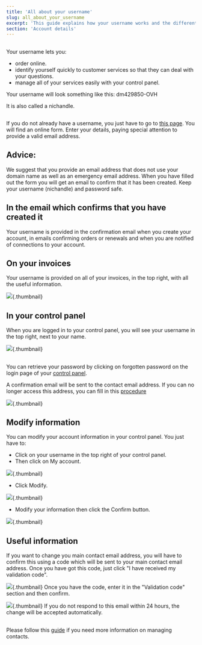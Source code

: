 ```yaml
---
title: 'All about your username'
slug: all_about_your_username
excerpt: 'This guide explains how your username works and the different ways of retrieving it.'
section: 'Account details'
---
```


## 
Your username lets you:


- order online.
- identify yourself quickly to customer services so that they can deal with your questions.
- manage all of your services easily with your control panel.


Your username will look something like this:
dm429850-OVH

It is also called a nichandle.


## 
If you do not already have a username, you just have to go to [this page](https://www.ovh.com/auth/?action=gotomanager&from=https://www.ovh.ie/&ovhSubsidiary=ie).
You will find an online form. Enter your details, paying special attention to provide a valid email address.

## Advice:
We suggest that you provide an email address that does not use your domain name as well as an emergency email address.
When you have filled out the form you will get an email to confirm that it has been created. Keep your username (nichandle) and password safe.


## In the email which confirms that you have created it
Your username is provided in the confirmation email when you create your account, in emails confirming orders or renewals and when you are notified of connections to your account.


## On your invoices
Your username is provided on all of your invoices, in the top right, with all the useful information.

![](images/3948.jpg){.thumbnail}


## In your control panel
When you are logged in to your control panel, you will see your username in the top right, next to your name.

![](images/3949.jpg){.thumbnail}


## 
You can retrieve your password by clicking on forgotten password on the login page of your [control panel](https://www.ovhtelecom.fr/espaceclient/login/).

A confirmation email will be sent to the contact email address. 
If you can no longer access this address, you can fill in this [procedure](https://www.ovh.co.uk/cgi-bin/procedure/procedureChangeEmail.cgi)

![](images/3936.jpg){.thumbnail}


## Modify information
You can modify your account information in your control panel.
You just have to:


- Click on your username in the top right of your control panel.
- Then click on My account.



![](images/3953.jpg){.thumbnail}

- Click Modify.



![](images/3954.jpg){.thumbnail}

- Modify your information then click the Confirm button.



![](images/3955.jpg){.thumbnail}


## Useful information
If you want to change you main contact email address, you will have to confirm this using a code which will be sent to your main contact email address.
Once you have got this code, just click "I have received my validation code".

![](images/3956.jpg){.thumbnail}
Once you have the code, enter it in the "Validation code" section and then confirm.

![](images/3957.jpg){.thumbnail}
If you do not respond to this email within 24 hours, the change will be accepted automatically.


## 
Please follow this [guide](https://www.ovh.co.uk/g1858.management_of_contacts_and_personal_information) if you need more information on managing contacts.

